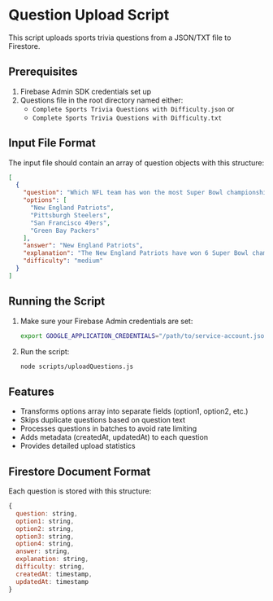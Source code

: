 # Question Upload Script

This script uploads sports trivia questions from a JSON/TXT file to Firestore.

## Prerequisites

1. Firebase Admin SDK credentials set up
2. Questions file in the root directory named either:
   - `Complete Sports Trivia Questions with Difficulty.json` or
   - `Complete Sports Trivia Questions with Difficulty.txt`

## Input File Format

The input file should contain an array of question objects with this structure:

```json
[
  {
    "question": "Which NFL team has won the most Super Bowl championships?",
    "options": [
      "New England Patriots",
      "Pittsburgh Steelers",
      "San Francisco 49ers",
      "Green Bay Packers"
    ],
    "answer": "New England Patriots",
    "explanation": "The New England Patriots have won 6 Super Bowl championships.",
    "difficulty": "medium"
  }
]
```

## Running the Script

1. Make sure your Firebase Admin credentials are set:
   ```bash
   export GOOGLE_APPLICATION_CREDENTIALS="/path/to/service-account.json"
   ```

2. Run the script:
   ```bash
   node scripts/uploadQuestions.js
   ```

## Features

- Transforms options array into separate fields (option1, option2, etc.)
- Skips duplicate questions based on question text
- Processes questions in batches to avoid rate limiting
- Adds metadata (createdAt, updatedAt) to each question
- Provides detailed upload statistics

## Firestore Document Format

Each question is stored with this structure:

```javascript
{
  question: string,
  option1: string,
  option2: string,
  option3: string,
  option4: string,
  answer: string,
  explanation: string,
  difficulty: string,
  createdAt: timestamp,
  updatedAt: timestamp
}
``` 